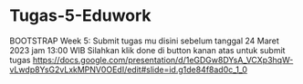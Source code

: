 # Tugas-5-Eduwork
BOOTSTRAP  Week 5: Submit tugas mu disini sebelum tanggal 24 Maret 2023 jam 13:00 WIB Silahkan klik done di button kanan atas untuk submit tugas https://docs.google.com/presentation/d/1eGDGw8DYsA_VCXp3hqW-vLwdp8YsG2vLxkMPNV0OEdI/edit#slide=id.g1de84f8ad0c_1_0
